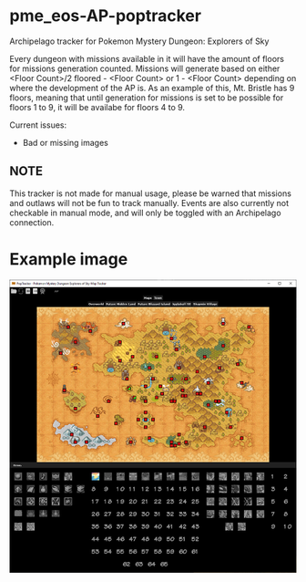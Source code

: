 # pme_eos-AP-poptracker
Archipelago tracker for Pokemon Mystery Dungeon: Explorers of Sky

Every dungeon with missions available in it will have the amount of floors for missions generation counted.
Missions will generate based on either \<Floor Count\>/2 floored - \<Floor Count\> or 1 - \<Floor Count\> depending on where the development of the AP is.
As an example of this, Mt. Bristle has 9 floors, meaning that until generation for missions is set to be possible for floors 1 to 9, it will be availabe for floors 4 to 9.

Current issues:
- Bad or missing images

## NOTE

This tracker is not made for manual usage, please be warned that missions and outlaws will not be fun to track manually.
Events are also currently not checkable in manual mode, and will only be toggled with an Archipelago connection.

# Example image

![Example image](/images/example.PNG)
